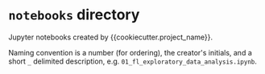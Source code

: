 # `notebooks` directory

Jupyter notebooks created by {{cookiecutter.project_name}}.

Naming convention is a number (for ordering), the creator's initials, and a short `_` delimited description, e.g. `01_fl_exploratory_data_analysis.ipynb`.
